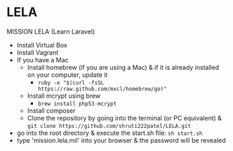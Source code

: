 LELA
====

MISSION LELA (Learn Laravel)

* Install Virtual Box
* Install Vagrant
* If you have a Mac
	* Install homebrew (if you are using a Mac) & if it is already installed on your computer, update it
		* `ruby -e "$(curl -fsSL https://raw.github.com/mxcl/homebrew/go)"`
	* Install mcrypt using brew
		* `brew install php53-mcrypt`
	* Install composer
	* Clone the repository by going into the terminal (or PC equivalent) & `git clone https://github.com/shruti222patel/LELA.git` 
* go into the root directory & execute the start.sh file: `sh start.sh`
* type 'mission.lela.mil' into your browser & the password will be revealed
